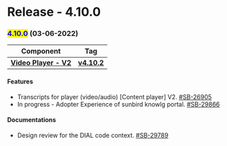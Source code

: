 # Release - 4.10.0

### <mark style="color:blue;">4.10.0</mark> (03-06-2022)

| Component                                                                                | Tag                                                                                                    |
| ---------------------------------------------------------------------------------------- | ------------------------------------------------------------------------------------------------------ |
| ****[**Video Player - V2**](https://github.com/project-sunbird/sunbird-video-player)**** | ****[**v4.10.2**](https://www.npmjs.com/package/@project-sunbird/sunbird-video-player-v9/v/4.10.2)**** |

#### **Features**

* Transcripts for player (video/audio) \[Content player] V2. [#SB-26905](https://project-sunbird.atlassian.net/browse/SB-26905)
* In progress - Adopter Experience of sunbird knowlg portal. [#SB-29866](https://project-sunbird.atlassian.net/browse/SB-29866)

#### Documentations

* Design review for the DIAL code context. [#SB-29789](https://project-sunbird.atlassian.net/browse/SB-29789)
